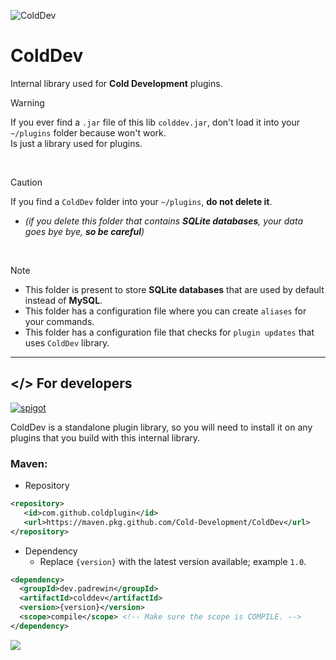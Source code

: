 ![ColdDev](https://imgur.com/9J5FHtB.png)
# ColdDev

Internal library used for **Cold Development** plugins.
> [!WARNING]
> If you ever find a `.jar` file of this lib `colddev.jar`, don't load it into your `~/plugins` folder because won't work.<br>
> Is just a library used for plugins.
<br>

> [!CAUTION]
> If you find a `ColdDev` folder into your `~/plugins`, **do not delete it**.<br>
* _(if you delete this folder that contains **SQLite databases**, your data goes bye bye, **so be careful**)_
<br>

> [!NOTE]
> * This folder is present to store **SQLite databases** that are used by default instead of **MySQL**.<br>
> * This folder has a configuration file where you can create `aliases` for your commands.<br>
> * This folder has a configuration file that checks for `plugin updates` that uses `ColdDev` library.

---
## </> For developers
<p>
    <a href="https://github.com/Cold-Development/ColdDev/releases">
        <img alt="spigot" src="https://img.shields.io/github/v/release/Cold-Development/ColdDev?display_name=release&style=for-the-badge&color=30a648"/>
    </a>
</p>

ColdDev is a standalone plugin library, so you will need to install it on any plugins that you build with this internal library.<br>

### Maven:
- Repository<br>

```pom.xml
<repository>
   <id>com.github.coldplugin</id>
   <url>https://maven.pkg.github.com/Cold-Development/ColdDev</url>
</repository>
```
- Dependency
  - Replace `{version}` with the latest version available; example `1.0`.<br>
  
```pom.xml
<dependency>
  <groupId>dev.padrewin</groupId>
  <artifactId>colddev</artifactId>
  <version>{version}</version>
  <scope>compile</scope> <!-- Make sure the scope is COMPILE. -->
</dependency>
```

![](https://raw.githubusercontent.com/mayhemantt/mayhemantt/Update/svg/Bottom.svg)
